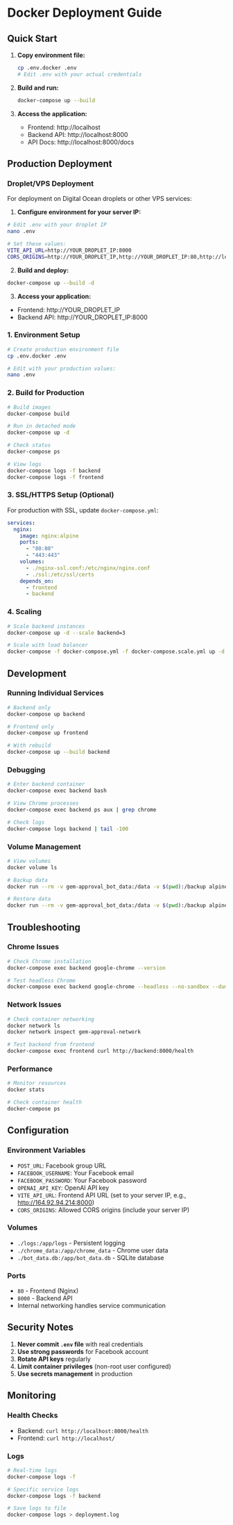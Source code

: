 # Docker Deployment Guide

## Quick Start

1. **Copy environment file:**
   ```bash
   cp .env.docker .env
   # Edit .env with your actual credentials
   ```

2. **Build and run:**
   ```bash
   docker-compose up --build
   ```

3. **Access the application:**
   - Frontend: http://localhost
   - Backend API: http://localhost:8000
   - API Docs: http://localhost:8000/docs

## Production Deployment

### Droplet/VPS Deployment

For deployment on Digital Ocean droplets or other VPS services:

1. **Configure environment for your server IP:**
```bash
# Edit .env with your droplet IP
nano .env

# Set these values:
VITE_API_URL=http://YOUR_DROPLET_IP:8000
CORS_ORIGINS=http://YOUR_DROPLET_IP,http://YOUR_DROPLET_IP:80,http://localhost
```

2. **Build and deploy:**
```bash
docker-compose up --build -d
```

3. **Access your application:**
- Frontend: http://YOUR_DROPLET_IP
- Backend API: http://YOUR_DROPLET_IP:8000

### 1. Environment Setup
```bash
# Create production environment file
cp .env.docker .env

# Edit with your production values:
nano .env
```

### 2. Build for Production
```bash
# Build images
docker-compose build

# Run in detached mode
docker-compose up -d

# Check status
docker-compose ps

# View logs
docker-compose logs -f backend
docker-compose logs -f frontend
```

### 3. SSL/HTTPS Setup (Optional)

For production with SSL, update `docker-compose.yml`:

```yaml
services:
  nginx:
    image: nginx:alpine
    ports:
      - "80:80"
      - "443:443"
    volumes:
      - ./nginx-ssl.conf:/etc/nginx/nginx.conf
      - ./ssl:/etc/ssl/certs
    depends_on:
      - frontend
      - backend
```

### 4. Scaling
```bash
# Scale backend instances
docker-compose up -d --scale backend=3

# Scale with load balancer
docker-compose -f docker-compose.yml -f docker-compose.scale.yml up -d
```

## Development

### Running Individual Services
```bash
# Backend only
docker-compose up backend

# Frontend only  
docker-compose up frontend

# With rebuild
docker-compose up --build backend
```

### Debugging
```bash
# Enter backend container
docker-compose exec backend bash

# View Chrome processes
docker-compose exec backend ps aux | grep chrome

# Check logs
docker-compose logs backend | tail -100
```

### Volume Management
```bash
# View volumes
docker volume ls

# Backup data
docker run --rm -v gem-approval_bot_data:/data -v $(pwd):/backup alpine tar czf /backup/bot-data.tar.gz -C /data .

# Restore data
docker run --rm -v gem-approval_bot_data:/data -v $(pwd):/backup alpine tar xzf /backup/bot-data.tar.gz -C /data
```

## Troubleshooting

### Chrome Issues
```bash
# Check Chrome installation
docker-compose exec backend google-chrome --version

# Test headless Chrome
docker-compose exec backend google-chrome --headless --no-sandbox --dump-dom https://google.com
```

### Network Issues
```bash
# Check container networking
docker network ls
docker network inspect gem-approval-network

# Test backend from frontend
docker-compose exec frontend curl http://backend:8000/health
```

### Performance
```bash
# Monitor resources
docker stats

# Check container health
docker-compose ps
```

## Configuration

### Environment Variables
- `POST_URL`: Facebook group URL
- `FACEBOOK_USERNAME`: Your Facebook email
- `FACEBOOK_PASSWORD`: Your Facebook password
- `OPENAI_API_KEY`: OpenAI API key
- `VITE_API_URL`: Frontend API URL (set to your server IP, e.g., http://164.92.94.214:8000)
- `CORS_ORIGINS`: Allowed CORS origins (include your server IP)

### Volumes
- `./logs:/app/logs` - Persistent logging
- `./chrome_data:/app/chrome_data` - Chrome user data
- `./bot_data.db:/app/bot_data.db` - SQLite database

### Ports
- `80` - Frontend (Nginx)
- `8000` - Backend API
- Internal networking handles service communication

## Security Notes

1. **Never commit `.env` file** with real credentials
2. **Use strong passwords** for Facebook account
3. **Rotate API keys** regularly  
4. **Limit container privileges** (non-root user configured)
5. **Use secrets management** in production

## Monitoring

### Health Checks
- Backend: `curl http://localhost:8000/health`
- Frontend: `curl http://localhost/`

### Logs
```bash
# Real-time logs
docker-compose logs -f

# Specific service logs
docker-compose logs -f backend

# Save logs to file
docker-compose logs > deployment.log
```